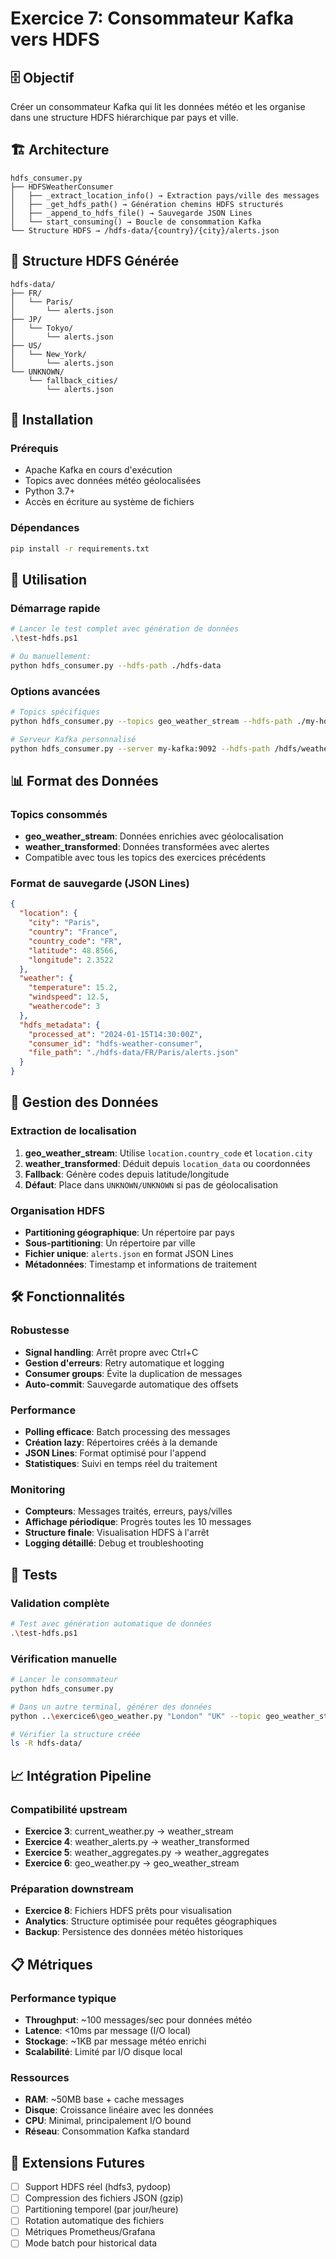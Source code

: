 # Exercice 7: Consommateur Kafka vers HDFS

## 🗄️ Objectif
Créer un consommateur Kafka qui lit les données météo et les organise dans une structure HDFS hiérarchique par pays et ville.

## 🏗️ Architecture
```
hdfs_consumer.py
├── HDFSWeatherConsumer
│   ├── _extract_location_info() → Extraction pays/ville des messages
│   ├── _get_hdfs_path() → Génération chemins HDFS structurés
│   ├── _append_to_hdfs_file() → Sauvegarde JSON Lines
│   └── start_consuming() → Boucle de consommation Kafka
└── Structure HDFS → /hdfs-data/{country}/{city}/alerts.json
```

## 📁 Structure HDFS Générée
```
hdfs-data/
├── FR/
│   └── Paris/
│       └── alerts.json
├── JP/
│   └── Tokyo/
│       └── alerts.json
├── US/
│   └── New_York/
│       └── alerts.json
└── UNKNOWN/
    └── fallback_cities/
        └── alerts.json
```

## 🔧 Installation

### Prérequis
- Apache Kafka en cours d'exécution
- Topics avec données météo géolocalisées
- Python 3.7+
- Accès en écriture au système de fichiers

### Dépendances
```bash
pip install -r requirements.txt
```

## 🚀 Utilisation

### Démarrage rapide
```bash
# Lancer le test complet avec génération de données
.\test-hdfs.ps1

# Ou manuellement:
python hdfs_consumer.py --hdfs-path ./hdfs-data
```

### Options avancées
```bash
# Topics spécifiques
python hdfs_consumer.py --topics geo_weather_stream --hdfs-path ./my-hdfs

# Serveur Kafka personnalisé
python hdfs_consumer.py --server my-kafka:9092 --hdfs-path /hdfs/weather
```

## 📊 Format des Données

### Topics consommés
- **geo_weather_stream**: Données enrichies avec géolocalisation
- **weather_transformed**: Données transformées avec alertes
- Compatible avec tous les topics des exercices précédents

### Format de sauvegarde (JSON Lines)
```json
{
  "location": {
    "city": "Paris",
    "country": "France",
    "country_code": "FR",
    "latitude": 48.8566,
    "longitude": 2.3522
  },
  "weather": {
    "temperature": 15.2,
    "windspeed": 12.5,
    "weathercode": 3
  },
  "hdfs_metadata": {
    "processed_at": "2024-01-15T14:30:00Z",
    "consumer_id": "hdfs-weather-consumer",
    "file_path": "./hdfs-data/FR/Paris/alerts.json"
  }
}
```

## 🔄 Gestion des Données

### Extraction de localisation
1. **geo_weather_stream**: Utilise `location.country_code` et `location.city`
2. **weather_transformed**: Déduit depuis `location_data` ou coordonnées
3. **Fallback**: Génère codes depuis latitude/longitude
4. **Défaut**: Place dans `UNKNOWN/UNKNOWN` si pas de géolocalisation

### Organisation HDFS
- **Partitioning géographique**: Un répertoire par pays
- **Sous-partitioning**: Un répertoire par ville
- **Fichier unique**: `alerts.json` en format JSON Lines
- **Métadonnées**: Timestamp et informations de traitement

## 🛠️ Fonctionnalités

### Robustesse
- **Signal handling**: Arrêt propre avec Ctrl+C
- **Gestion d'erreurs**: Retry automatique et logging
- **Consumer groups**: Évite la duplication de messages
- **Auto-commit**: Sauvegarde automatique des offsets

### Performance
- **Polling efficace**: Batch processing des messages
- **Création lazy**: Répertoires créés à la demande
- **JSON Lines**: Format optimisé pour l'append
- **Statistiques**: Suivi en temps réel du traitement

### Monitoring
- **Compteurs**: Messages traités, erreurs, pays/villes
- **Affichage périodique**: Progrès toutes les 10 messages
- **Structure finale**: Visualisation HDFS à l'arrêt
- **Logging détaillé**: Debug et troubleshooting

## 🧪 Tests

### Validation complète
```bash
# Test avec génération automatique de données
.\test-hdfs.ps1
```

### Vérification manuelle
```bash
# Lancer le consommateur
python hdfs_consumer.py

# Dans un autre terminal, générer des données
python ..\exercice6\geo_weather.py "London" "UK" --topic geo_weather_stream --count 5

# Vérifier la structure créée
ls -R hdfs-data/
```

## 📈 Intégration Pipeline

### Compatibilité upstream
- **Exercice 3**: current_weather.py → weather_stream
- **Exercice 4**: weather_alerts.py → weather_transformed  
- **Exercice 5**: weather_aggregates.py → weather_aggregates
- **Exercice 6**: geo_weather.py → geo_weather_stream

### Préparation downstream
- **Exercice 8**: Fichiers HDFS prêts pour visualisation
- **Analytics**: Structure optimisée pour requêtes géographiques
- **Backup**: Persistence des données météo historiques

## 📋 Métriques

### Performance typique
- **Throughput**: ~100 messages/sec pour données météo
- **Latence**: <10ms par message (I/O local)
- **Stockage**: ~1KB par message météo enrichi
- **Scalabilité**: Limité par I/O disque local

### Ressources
- **RAM**: ~50MB base + cache messages
- **Disque**: Croissance linéaire avec les données
- **CPU**: Minimal, principalement I/O bound
- **Réseau**: Consommation Kafka standard

## 🔄 Extensions Futures
- [ ] Support HDFS réel (hdfs3, pydoop)
- [ ] Compression des fichiers JSON (gzip)
- [ ] Partitioning temporel (par jour/heure)
- [ ] Rotation automatique des fichiers
- [ ] Métriques Prometheus/Grafana
- [ ] Mode batch pour historical data
